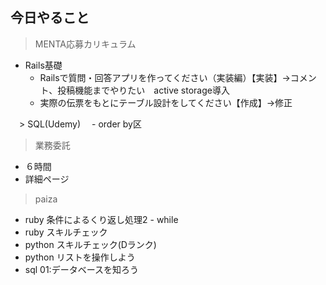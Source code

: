 ## 今日やること

> MENTA応募カリキュラム
- Rails基礎
  - Railsで質問・回答アプリを作ってください（実装編）【実装】→コメント、投稿機能までやりたい　active storage導入
  - 実際の伝票をもとにテーブル設計をしてください【作成】→修正
  
　> SQL(Udemy)
　- order by区

> 業務委託
- ６時間
- 詳細ページ


> paiza
- ruby 条件によるくり返し処理2 - while
- ruby スキルチェック
- python スキルチェック(Dランク)
- python リストを操作しよう
- sql 01:データベースを知ろう

